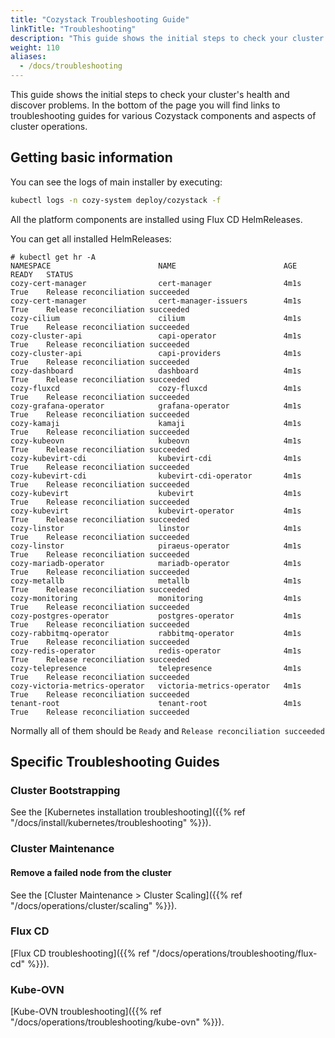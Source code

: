 ```yaml
---
title: "Cozystack Troubleshooting Guide"
linkTitle: "Troubleshooting"
description: "This guide shows the initial steps to check your cluster's health and discover problems."
weight: 110
aliases:
  - /docs/troubleshooting
---
```


This guide shows the initial steps to check your cluster's health and discover problems.
In the bottom of the page you will find links to troubleshooting guides for various Cozystack components and aspects of cluster operations.

## Getting basic information

You can see the logs of main installer by executing:

```bash
kubectl logs -n cozy-system deploy/cozystack -f
```

All the platform components are installed using Flux CD HelmReleases.

You can get all installed HelmReleases:

```console
# kubectl get hr -A
NAMESPACE                        NAME                        AGE    READY   STATUS
cozy-cert-manager                cert-manager                4m1s   True    Release reconciliation succeeded
cozy-cert-manager                cert-manager-issuers        4m1s   True    Release reconciliation succeeded
cozy-cilium                      cilium                      4m1s   True    Release reconciliation succeeded
cozy-cluster-api                 capi-operator               4m1s   True    Release reconciliation succeeded
cozy-cluster-api                 capi-providers              4m1s   True    Release reconciliation succeeded
cozy-dashboard                   dashboard                   4m1s   True    Release reconciliation succeeded
cozy-fluxcd                      cozy-fluxcd                 4m1s   True    Release reconciliation succeeded
cozy-grafana-operator            grafana-operator            4m1s   True    Release reconciliation succeeded
cozy-kamaji                      kamaji                      4m1s   True    Release reconciliation succeeded
cozy-kubeovn                     kubeovn                     4m1s   True    Release reconciliation succeeded
cozy-kubevirt-cdi                kubevirt-cdi                4m1s   True    Release reconciliation succeeded
cozy-kubevirt-cdi                kubevirt-cdi-operator       4m1s   True    Release reconciliation succeeded
cozy-kubevirt                    kubevirt                    4m1s   True    Release reconciliation succeeded
cozy-kubevirt                    kubevirt-operator           4m1s   True    Release reconciliation succeeded
cozy-linstor                     linstor                     4m1s   True    Release reconciliation succeeded
cozy-linstor                     piraeus-operator            4m1s   True    Release reconciliation succeeded
cozy-mariadb-operator            mariadb-operator            4m1s   True    Release reconciliation succeeded
cozy-metallb                     metallb                     4m1s   True    Release reconciliation succeeded
cozy-monitoring                  monitoring                  4m1s   True    Release reconciliation succeeded
cozy-postgres-operator           postgres-operator           4m1s   True    Release reconciliation succeeded
cozy-rabbitmq-operator           rabbitmq-operator           4m1s   True    Release reconciliation succeeded
cozy-redis-operator              redis-operator              4m1s   True    Release reconciliation succeeded
cozy-telepresence                telepresence                4m1s   True    Release reconciliation succeeded
cozy-victoria-metrics-operator   victoria-metrics-operator   4m1s   True    Release reconciliation succeeded
tenant-root                      tenant-root                 4m1s   True    Release reconciliation succeeded
```

Normally all of them should be `Ready` and `Release reconciliation succeeded`

## Specific Troubleshooting Guides

### Cluster Bootstrapping

See the [Kubernetes installation troubleshooting]({{% ref "/docs/install/kubernetes/troubleshooting" %}}).

### Cluster Maintenance

#### Remove a failed node from the cluster

See the [Cluster Maintenance > Cluster Scaling]({{% ref "/docs/operations/cluster/scaling" %}}).

### Flux CD

[Flux CD troubleshooting]({{% ref "/docs/operations/troubleshooting/flux-cd" %}}).

### Kube-OVN

[Kube-OVN troubleshooting]({{% ref "/docs/operations/troubleshooting/kube-ovn" %}}).

